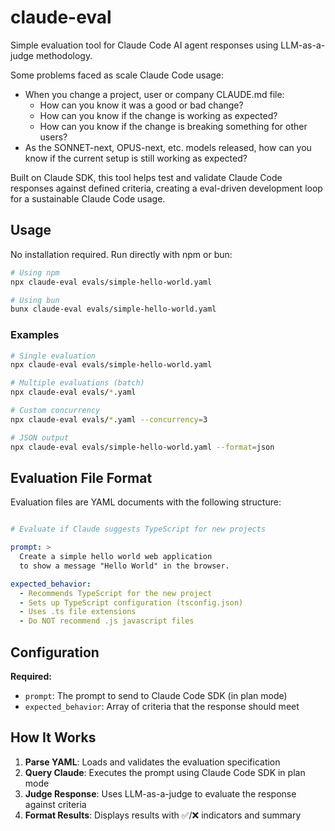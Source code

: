 # claude-eval

Simple evaluation tool for Claude Code AI agent responses using LLM-as-a-judge methodology. 

Some problems faced as scale Claude Code usage:

- When you change a project, user or company CLAUDE.md file:
  - How can you know it was a good or bad change?
  - How can you know if the change is working as expected?
  - How can you know if the change is breaking something for other users?
- As the SONNET-next, OPUS-next, etc. models released, how can you know if the current setup is still working as expected?

Built on Claude SDK, this tool helps test and validate Claude Code responses against defined criteria, creating a eval-driven development loop for a sustainable Claude Code usage.


## Usage

No installation required. Run directly with npm or bun:

```bash
# Using npm
npx claude-eval evals/simple-hello-world.yaml

# Using bun  
bunx claude-eval evals/simple-hello-world.yaml
```

### Examples

```bash
# Single evaluation
npx claude-eval evals/simple-hello-world.yaml

# Multiple evaluations (batch)
npx claude-eval evals/*.yaml

# Custom concurrency
npx claude-eval evals/*.yaml --concurrency=3

# JSON output
npx claude-eval evals/simple-hello-world.yaml --format=json
```

## Evaluation File Format

Evaluation files are YAML documents with the following structure:

```yaml

# Evaluate if Claude suggests TypeScript for new projects

prompt: >
  Create a simple hello world web application 
  to show a message "Hello World" in the browser.

expected_behavior:
  - Recommends TypeScript for the new project
  - Sets up TypeScript configuration (tsconfig.json)
  - Uses .ts file extensions
  - Do NOT recommend .js javascript files

```

## Configuration

**Required:**
- `prompt`: The prompt to send to Claude Code SDK (in plan mode)
- `expected_behavior`: Array of criteria that the response should meet

## How It Works

1. **Parse YAML**: Loads and validates the evaluation specification
2. **Query Claude**: Executes the prompt using Claude Code SDK in plan mode
3. **Judge Response**: Uses LLM-as-a-judge to evaluate the response against criteria
4. **Format Results**: Displays results with ✅/❌ indicators and summary

